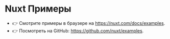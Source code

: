 # Nuxt Примеры

- 👉 Смотрите примеры в браузере на <https://nuxt.com/docs/examples>.
- 👉 Посмотреть на GitHub: <https://github.com/nuxt/examples>.
